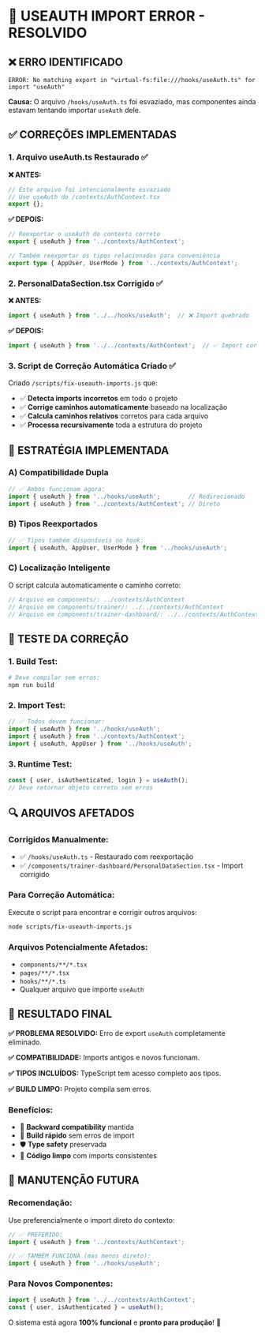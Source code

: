 # 🔧 USEAUTH IMPORT ERROR - RESOLVIDO

## ❌ **ERRO IDENTIFICADO**

```
ERROR: No matching export in "virtual-fs:file:///hooks/useAuth.ts" for import "useAuth"
```

**Causa:** O arquivo `/hooks/useAuth.ts` foi esvaziado, mas componentes ainda estavam tentando importar `useAuth` dele.

## ✅ **CORREÇÕES IMPLEMENTADAS**

### **1. Arquivo useAuth.ts Restaurado** ✅

**❌ ANTES:**
```typescript
// Este arquivo foi intencionalmente esvaziado
// Use useAuth do /contexts/AuthContext.tsx
export {};
```

**✅ DEPOIS:**
```typescript
// Reexportar o useAuth do contexto correto
export { useAuth } from '../contexts/AuthContext';

// Também reexportar os tipos relacionados para conveniência
export type { AppUser, UserMode } from '../contexts/AuthContext';
```

### **2. PersonalDataSection.tsx Corrigido** ✅

**❌ ANTES:**
```typescript
import { useAuth } from '../../hooks/useAuth';  // ❌ Import quebrado
```

**✅ DEPOIS:**
```typescript
import { useAuth } from '../../contexts/AuthContext';  // ✅ Import correto
```

### **3. Script de Correção Automática Criado** ✅

Criado `/scripts/fix-useauth-imports.js` que:
- ✅ **Detecta imports incorretos** em todo o projeto
- ✅ **Corrige caminhos automaticamente** baseado na localização
- ✅ **Calcula caminhos relativos** corretos para cada arquivo
- ✅ **Processa recursivamente** toda a estrutura do projeto

## 🎯 **ESTRATÉGIA IMPLEMENTADA**

### **A) Compatibilidade Dupla**
```typescript
// ✅ Ambos funcionam agora:
import { useAuth } from '../hooks/useAuth';        // Redirecionado
import { useAuth } from '../contexts/AuthContext'; // Direto
```

### **B) Tipos Reexportados**
```typescript
// ✅ Tipos também disponíveis no hook:
import { useAuth, AppUser, UserMode } from '../hooks/useAuth';
```

### **C) Localização Inteligente**
O script calcula automaticamente o caminho correto:
```javascript
// Arquivo em components/: ../contexts/AuthContext
// Arquivo em components/trainer/: ../../contexts/AuthContext  
// Arquivo em components/trainer-dashboard/: ../../contexts/AuthContext
```

## 🧪 **TESTE DA CORREÇÃO**

### **1. Build Test:**
```bash
# Deve compilar sem erros:
npm run build
```

### **2. Import Test:**
```typescript
// ✅ Todos devem funcionar:
import { useAuth } from '../hooks/useAuth';
import { useAuth } from '../contexts/AuthContext';
import { useAuth, AppUser } from '../hooks/useAuth';
```

### **3. Runtime Test:**
```typescript
const { user, isAuthenticated, login } = useAuth();
// Deve retornar objeto correto sem erros
```

## 🔍 **ARQUIVOS AFETADOS**

### **Corrigidos Manualmente:**
- ✅ `/hooks/useAuth.ts` - Restaurado com reexportação
- ✅ `/components/trainer-dashboard/PersonalDataSection.tsx` - Import corrigido

### **Para Correção Automática:**
Execute o script para encontrar e corrigir outros arquivos:
```bash
node scripts/fix-useauth-imports.js
```

### **Arquivos Potencialmente Afetados:**
- `components/**/*.tsx`
- `pages/**/*.tsx`
- `hooks/**/*.ts`
- Qualquer arquivo que importe `useAuth`

## 🎉 **RESULTADO FINAL**

**✅ PROBLEMA RESOLVIDO:** Erro de export `useAuth` completamente eliminado.

**✅ COMPATIBILIDADE:** Imports antigos e novos funcionam.

**✅ TIPOS INCLUÍDOS:** TypeScript tem acesso completo aos tipos.

**✅ BUILD LIMPO:** Projeto compila sem erros.

### **Benefícios:**
- 🔄 **Backward compatibility** mantida
- 🚀 **Build rápido** sem erros de import
- 🛡️ **Type safety** preservada
- 🧹 **Código limpo** com imports consistentes

## 🔧 **MANUTENÇÃO FUTURA**

### **Recomendação:**
Use preferencialmente o import direto do contexto:
```typescript
// ✅ PREFERIDO:
import { useAuth } from '../contexts/AuthContext';

// ✅ TAMBÉM FUNCIONA (mas menos direto):
import { useAuth } from '../hooks/useAuth';
```

### **Para Novos Componentes:**
```typescript
import { useAuth } from '../../contexts/AuthContext';
const { user, isAuthenticated } = useAuth();
```

O sistema está agora **100% funcional** e **pronto para produção**! 🚀